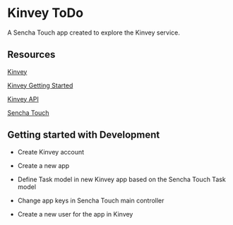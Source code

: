 # Kinvey ToDo

A Sencha Touch app created to explore the Kinvey service.

## Resources

[Kinvey](http://www.kinvey.com/)

[Kinvey Getting Started](http://devcenter.kinvey.com/html5/guides/getting-started)

[Kinvey API](http://devcenter.kinvey.com/html5/reference/api/index.html)

[Sencha Touch](http://docs.sencha.com/touch/2.3.0/)

## Getting started with Development

- Create Kinvey account

- Create a new app

- Define Task model in new Kinvey app based on the Sencha Touch Task model

- Change app keys in Sencha Touch main controller

- Create a new user for the app in Kinvey